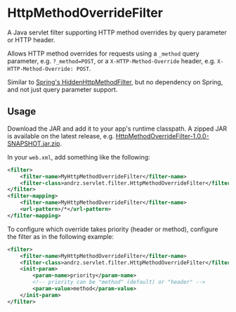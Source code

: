 HttpMethodOverrideFilter
========================

A Java servlet filter supporting HTTP method overrides by query parameter or HTTP header.

Allows HTTP method overrides for requests using a `_method` query parameter, e.g. `?_method=POST`,
or a `X-HTTP-Method-Override` header, e.g. `X-HTTP-Method-Override: POST`.

Similar to [Spring's HiddenHttpMethodFilter](
http://docs.spring.io/spring/docs/3.0.x/api/org/springframework/web/filter/HiddenHttpMethodFilter.html),
but no dependency on Spring, and not just query parameter support.

## Usage

Download the JAR and add it to your app's runtime classpath. A zipped JAR is available on the latest release, e.g. [HttpMethodOverrideFilter-1.0.0-SNAPSHOT.jar.zip](https://github.com/AndersDJohnson/HttpMethodOverrideFilter/releases/download/1.0.0-SNAPSHOT/HttpMethodOverrideFilter-1.0.0-SNAPSHOT.jar.zip).

In your `web.xml`, add something like the following:

```xml
<filter>
    <filter-name>MyHttpMethodOverrideFilter</filter-name>
    <filter-class>andrz.servlet.filter.HttpMethodOverrideFilter</filter-class>
</filter>
<filter-mapping>
    <filter-name>MyHttpMethodOverrideFilter</filter-name>
    <url-pattern>/*</url-pattern>
</filter-mapping>
```

To configure which override takes priority (header or method), configure the filter as in the following example:

```xml
<filter>
    <filter-name>MyHttpMethodOverrideFilter</filter-name>
    <filter-class>andrz.servlet.filter.HttpMethodOverrideFilter</filter-class>
    <init-param>
        <param-name>priority</param-name>
        <!-- priority can be "method" (default) or "header" -->
        <param-value>method</param-value>
    </init-param>
</filter>
```
